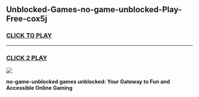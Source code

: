 
## Unblocked-Games-no-game-unblocked-Play-Free-cox5j
<h3>
<a href="https://premium76.site?title=no-game-unblocked&ref=10A">CLICK TO PLAY</a></h3>
<hr>

<h3>
<a href="https://premium76.site?title=no-game-unblocked&ref=10A">CLICK 2 PLAY</a>
  
</h3>

<a href="https://premium76.site?title=no-game-unblocked&ref=10A"><img src="https://clearcache.store/games.png"></a>


**no-game-unblocked games unblocked: Your Gateway to Fun and Accessible Online Gaming**
